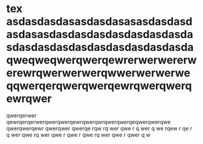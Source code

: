 # tex  asdasdasdasasdasdasasasdasdasdasdasasdasdasdasdasdasdasdasdasdasdasdasdasdasdasdasdasdasdaqweqweqwerqwerqewrerwerwererwerewrqwerwerwerqwwerwerwerweqqwerqerqwerqwerqewrqwerqwerqewrqwer
qwerqerwer\
qewrqerqerwerqwerqwerqewrqwerqwrqwerqwerqeqwerqwerqwe
qwerqwerqewr
qwerqwer
qwerqe
rqw
rq
wer
qwe
r
q
wer
q
we
rqew
r
qe
r
q
wer
qwe
rq
wer
qwe
r
qwe
r
qwe
rq
wer
qwe
r
qwer
q
w
